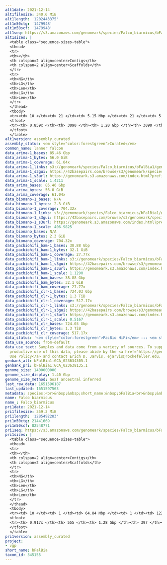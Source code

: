 ```yaml
---
alt1date: 2021-12-14
alt1filesize: 340.6 MiB
alt1length: '1202443375'
alt1n50ctg: '1479948'
alt1n50scf: '1479948'
alt1seq: https://s3.amazonaws.com/genomeark/species/Falco_biarmicus/bFalBia1/assembly_curated/bFalBia1.alt.cur.20211214.fasta.gz
alt1sizes: |
  <table class="sequence-sizes-table">
  <thead>
  <tr>
  <th></th>
  <th colspan=2 align=center>Contigs</th>
  <th colspan=2 align=center>Scaffolds</th>
  </tr>
  <tr>
  <th>NG</th>
  <th>LG</th>
  <th>Len</th>
  <th>LG</th>
  <th>Len</th>
  </tr>
  </thead>
  <tbody>
  <tr><td> 10 </td><td> 21 </td><td> 5.15 Mbp </td><td> 21 </td><td> 5.15 Mbp </td></tr><tr><td> 20 </td><td> 55 </td><td> 3.36 Mbp </td><td> 55 </td><td> 3.36 Mbp </td></tr><tr><td> 30 </td><td> 102 </td><td> 2.61 Mbp </td><td> 102 </td><td> 2.61 Mbp </td></tr><tr><td> 40 </td><td> 165 </td><td> 2.01 Mbp </td><td> 165 </td><td> 2.01 Mbp </td></tr><tr style="background-color:#cccccc;"><td> 50 </td><td> 248 </td><td> 1.48 Mbp </td><td> 248 </td><td> 1.48 Mbp </td></tr><tr><td> 60 </td><td> 362 </td><td> 1.00 Mbp </td><td> 362 </td><td> 1.00 Mbp </td></tr><tr><td> 70 </td><td> 543 </td><td> 0.61 Mbp </td><td> 543 </td><td> 0.61 Mbp </td></tr><tr><td> 80 </td><td> 1027 </td><td> 116.23 Kbp </td><td> 1027 </td><td> 116.23 Kbp </td></tr><tr><td> 90 </td><td> 0 </td><td>  </td><td> 0 </td><td>  </td></tr><tr><td> 100 </td><td> 0 </td><td>  </td><td> 0 </td><td>  </td></tr></tbody>
  <tfoot>
  <tr><th> 0.859x </th><th> 3090 </th><th> 1.20 Gbp </th><th> 3090 </th><th> 1.20 Gbp </th></tr>
  </tfoot>
  </table>
alt1version: assembly_curated
assembly_status: <em style="color:forestgreen">Curated</em>
common_name: lanner falcon
data_arima-1_bases: 85.46 Gbp
data_arima-1_bytes: 56.0 GiB
data_arima-1_coverage: 61.04x
data_arima-1_links: s3://genomeark/species/Falco_biarmicus/bFalBia1/genomic_data/arima/<br>
data_arima-1_s3gui: https://42basepairs.com/browse/s3/genomeark/species/Falco_biarmicus/bFalBia1/genomic_data/arima/
data_arima-1_s3url: https://genomeark.s3.amazonaws.com/index.html?prefix=species/Falco_biarmicus/bFalBia1/genomic_data/arima/
data_arima-1_scale: 1.4211
data_arima_bases: 85.46 Gbp
data_arima_bytes: 56.0 GiB
data_arima_coverage: 61.04x
data_bionano-1_bases: N/A
data_bionano-1_bytes: 2.3 GiB
data_bionano-1_coverage: 704.32x
data_bionano-1_links: s3://genomeark/species/Falco_biarmicus/bFalBia1/genomic_data/bionano/<br>
data_bionano-1_s3gui: https://42basepairs.com/browse/s3/genomeark/species/Falco_biarmicus/bFalBia1/genomic_data/bionano/
data_bionano-1_s3url: https://genomeark.s3.amazonaws.com/index.html?prefix=species/Falco_biarmicus/bFalBia1/genomic_data/bionano/
data_bionano-1_scale: 406.9825
data_bionano_bases: N/A
data_bionano_bytes: 2.3 GiB
data_bionano_coverage: 704.32x
data_pacbiohifi_bam-1_bases: 38.88 Gbp
data_pacbiohifi_bam-1_bytes: 32.1 GiB
data_pacbiohifi_bam-1_coverage: 27.77x
data_pacbiohifi_bam-1_links: s3://genomeark/species/Falco_biarmicus/bFalBia1/genomic_data/pacbio_hifi/<br>
data_pacbiohifi_bam-1_s3gui: https://42basepairs.com/browse/s3/genomeark/species/Falco_biarmicus/bFalBia1/genomic_data/pacbio_hifi/
data_pacbiohifi_bam-1_s3url: https://genomeark.s3.amazonaws.com/index.html?prefix=species/Falco_biarmicus/bFalBia1/genomic_data/pacbio_hifi/
data_pacbiohifi_bam-1_scale: 1.1290
data_pacbiohifi_bam_bases: 38.88 Gbp
data_pacbiohifi_bam_bytes: 32.1 GiB
data_pacbiohifi_bam_coverage: 27.77x
data_pacbiohifi_clr-1_bases: 724.03 Gbp
data_pacbiohifi_clr-1_bytes: 1.3 TiB
data_pacbiohifi_clr-1_coverage: 517.17x
data_pacbiohifi_clr-1_links: s3://genomeark/species/Falco_biarmicus/bFalBia1/genomic_data/pacbio_hifi/<br>
data_pacbiohifi_clr-1_s3gui: https://42basepairs.com/browse/s3/genomeark/species/Falco_biarmicus/bFalBia1/genomic_data/pacbio_hifi/
data_pacbiohifi_clr-1_s3url: https://genomeark.s3.amazonaws.com/index.html?prefix=species/Falco_biarmicus/bFalBia1/genomic_data/pacbio_hifi/
data_pacbiohifi_clr-1_scale: 0.5167
data_pacbiohifi_clr_bases: 724.03 Gbp
data_pacbiohifi_clr_bytes: 1.3 TiB
data_pacbiohifi_clr_coverage: 517.17x
data_status: '<em style="color:forestgreen">PacBio HiFi</em> ::: <em style="color:forestgreen">Arima</em>'
data_use_source: from-default
data_use_text: Samples and data come from a variety of sources. To support fair and
  productive use of this data, please abide by the <a href="https://genome10k.soe.ucsc.edu/data-use-policies/">Data
  Use Policy</a> and contact Erich D. Jarvis, ejarvis@rockefeller.edu, with any questions.
genbank_alt: bFalBia1:GCA_023634305.1
genbank_pri: bFalBia1:GCA_023638135.1
genome_size: 1400000000
genome_size_display: 1.40 Gbp
genome_size_method: GoaT ancestral inferred
last_raw_data: 1651596187
last_updated: 1651597563
metadata: species:<br>&nbsp;&nbsp;short_name:&nbsp;bFalBia<br>&nbsp;&nbsp;name:&nbsp;Falco&nbsp;biarmicus<br>&nbsp;&nbsp;taxon_id:&nbsp;345155<br>&nbsp;&nbsp;common_name:&nbsp;lanner&nbsp;falcon<br>&nbsp;&nbsp;order:<br>&nbsp;&nbsp;&nbsp;&nbsp;name:&nbsp;Falconiformes<br>&nbsp;&nbsp;family:<br>&nbsp;&nbsp;&nbsp;&nbsp;name:&nbsp;Falconidae<br>&nbsp;&nbsp;individuals:<br>&nbsp;&nbsp;&nbsp;&nbsp;-&nbsp;short_name:&nbsp;bFalBia1<br>&nbsp;&nbsp;&nbsp;&nbsp;&nbsp;&nbsp;provider:&nbsp;Farooq&nbsp;Al-Ajli<br>&nbsp;&nbsp;&nbsp;&nbsp;&nbsp;&nbsp;sex:&nbsp;female<br>&nbsp;&nbsp;genome_size:&nbsp;1400000000<br>&nbsp;&nbsp;genome_size_method:&nbsp;GoaT&nbsp;ancestral&nbsp;inferred<br>&nbsp;&nbsp;project:&nbsp;[&nbsp;vgp&nbsp;]<br>
name: Falco biarmicus
name_: Falco_biarmicus
pri1date: 2021-12-14
pri1filesize: 359.3 MiB
pri1length: '1285492283'
pri1n50ctg: 21441669
pri1n50scf: 82548771
pri1seq: https://s3.amazonaws.com/genomeark/species/Falco_biarmicus/bFalBia1/assembly_curated/bFalBia1.pri.cur.20211214.fasta.gz
pri1sizes: |
  <table class="sequence-sizes-table">
  <thead>
  <tr>
  <th></th>
  <th colspan=2 align=center>Contigs</th>
  <th colspan=2 align=center>Scaffolds</th>
  </tr>
  <tr>
  <th>NG</th>
  <th>LG</th>
  <th>Len</th>
  <th>LG</th>
  <th>Len</th>
  </tr>
  </thead>
  <tbody>
  <tr><td> 10 </td><td> 1 </td><td> 64.84 Mbp </td><td> 1 </td><td> 122.59 Mbp </td></tr><tr><td> 20 </td><td> 3 </td><td> 64.40 Mbp </td><td> 2 </td><td> 121.83 Mbp </td></tr><tr><td> 30 </td><td> 6 </td><td> 50.91 Mbp </td><td> 3 </td><td> 113.38 Mbp </td></tr><tr><td> 40 </td><td> 10 </td><td> 37.75 Mbp </td><td> 4 </td><td> 92.83 Mbp </td></tr><tr style="background-color:#cccccc;"><td> 50 </td><td> 14 </td><td style="background-color:#88ff88;"> 21.44 Mbp </td><td> 6 </td><td style="background-color:#88ff88;"> 82.55 Mbp </td></tr><tr><td> 60 </td><td> 22 </td><td> 16.50 Mbp </td><td> 8 </td><td> 66.36 Mbp </td></tr><tr><td> 70 </td><td> 33 </td><td> 9.40 Mbp </td><td> 10 </td><td> 38.14 Mbp </td></tr><tr><td> 80 </td><td> 60 </td><td> 2.83 Mbp </td><td> 15 </td><td> 24.36 Mbp </td></tr><tr><td> 90 </td><td> 284 </td><td> 182.94 Kbp </td><td> 144 </td><td> 233.38 Kbp </td></tr><tr><td> 100 </td><td> 0 </td><td>  </td><td> 0 </td><td>  </td></tr></tbody>
  <tfoot>
  <tr><th> 0.917x </th><th> 555 </th><th> 1.28 Gbp </th><th> 397 </th><th> 1.29 Gbp </th></tr>
  </tfoot>
  </table>
pri1version: assembly_curated
project:
- vgp
short_name: bFalBia
taxon_id: 345155
---
```

